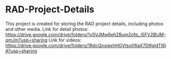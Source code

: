 # RAD-Project-Details
This project is created for storing the RAD project details, including photos and other media.
Link for detail photos: https://drive.google.com/drive/folders/1y5VJMw6eh2Bum2ofp_jSFV2BlJM-qmJm?usp=sharing
Link for videos: https://drive.google.com/drive/folders/1RdcQnoiexhHGVtso06aX7DtfqIdTI6jA?usp=sharing
